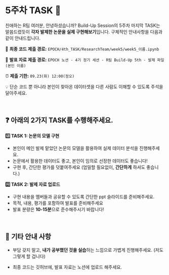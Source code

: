 # 5주차 TASK 📢

친애하는 R팀 여러분, 안녕하셨습니까?
Build-Up Session의 5주차 마지막 TASK는 말씀드렸듯이 **각자 발제한 논문을 실제 구현해보기**입니다.
구체적인 안내사항을 다음과 같이 안내드립니다.


📍 **최종 코드 제출 경로:** `EPOCH/4th_TASK/ResearchTeam/week5/week5_이름.ipynb`

📍 **발표 자료 제출 경로:** `EPOCH 노션 - 4기 정기 세션 - R팀 Build-Up 5th - 발제 파일 (본인 이름)`

⏰ **제출 기한:** `09.23(화) 12:00(정오)`

💡 단순 코드 뿐 아니라 본인이 찾아온 데이터셋을 다른 사람도 이해할 수 있도록 주석을 달아주세요.

<br>

## ❓ 아래의 2가지 TASK를 수행해주세요.

**1️⃣ TASK 1: 논문의 모델 구현**

* 본인이 메인 발제 맡았던 논문의 모델을 활용하여 실제 데이터 분석을 진행해주세요.
* 논문에서 활용한 데이터도 좋고, 본인이 임의로 선정한 데이터도 좋습니다!
* 구현 후, 간단한 평가를 덧붙여주세요 (엄밀할 필요없이, **간단하게** 하셔도 좋습니다.)

**2️⃣ TASK 2: 발제 자료 업로드**

* 구현 내용을 멤버들과 공유할 수 있도록 간단한 ppt 슬라이드를 준비해주세요.
* 목적, 내용, 평가를 포함하여 발표를 준비해주세요
* 발표 분량은 **10-15분**으로 준수해주시기 바랍니다!

  
<br>

## 📌 기타 안내 사항

* 부담 갖지 말고, **내가 공부했던 것을 실습**하는 느낌으로 가볍게 진행해주세요. (저도 그렇게 할 겁니다) 

* 최종 코드는 깃허브에, 발표 자료는 노션에 업로드 해주세요.

